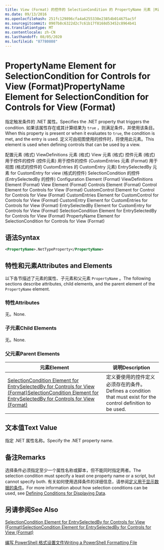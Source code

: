 ```yaml
---
title: View (Format) 的控件的 SelectionCondition 的 PropertyName 元素 |Microsoft Docs
ms.date: 09/13/2016
ms.openlocfilehash: 251fc129896cfa4a6255330e23854b014675ac5f
ms.sourcegitcommit: 0907b8c6322d2c7c61b17f8168d53452c8964b41
ms.translationtype: MT
ms.contentlocale: zh-CN
ms.lasthandoff: 08/05/2020
ms.locfileid: "87780808"
---
```

# <a name="propertyname-element-for-selectioncondition-for-controls-for-view-format"></a><span data-ttu-id="3892c-102">PropertyName Element for SelectionCondition for Controls for View (Format)</span><span class="sxs-lookup"><span data-stu-id="3892c-102">PropertyName Element for SelectionCondition for Controls for View (Format)</span></span>

<span data-ttu-id="3892c-103">指定触发条件的 .NET 属性。</span><span class="sxs-lookup"><span data-stu-id="3892c-103">Specifies the .NET property that triggers the condition.</span></span> <span data-ttu-id="3892c-104">如果该属性存在或其计算结果为 `true` ，则满足条件，并使用该条目。</span><span class="sxs-lookup"><span data-stu-id="3892c-104">When this property is present or when it evaluates to `true`, the condition is met, and the entry is used.</span></span> <span data-ttu-id="3892c-105">定义可由视图使用的控件时，将使用此元素。</span><span class="sxs-lookup"><span data-stu-id="3892c-105">This element is used when defining controls that can be used by a view.</span></span>

<span data-ttu-id="3892c-106">配置元素 (格式) ViewDefinitions 元素 (格式) View 元素 (格式) 控件元素 (格式) 用于控件的控件 (控件元素) 用于控件的控件 (CustomEntries 元素 (Format) 用于视图 (格式的控件的 CustomEntries 的 CustomEntry 元素) EntrySelectedBy 元素 for CustomEntry for view (格式的控件) SelectionCondition 的控件 (EntrySelectedBy 的控件) </span><span class="sxs-lookup"><span data-stu-id="3892c-106">Configuration Element (Format) ViewDefinitions Element (Format) View Element (Format) Controls Element (Format) Control Element for Controls for View (Format) CustomControl Element for Control for Controls for View (Format) CustomEntries Element for CustomControl for Controls for View (Format) CustomEntry Element for CustomEntries for Controls for View (Format) EntrySelectedBy Element for CustomEntry for Controls for View (Format) SelectionCondition Element for EntrySelectedBy for Controls for View (Format) PropertyName Element for SelectionCondition for Controls for View (Format)</span></span>

## <a name="syntax"></a><span data-ttu-id="3892c-107">语法</span><span class="sxs-lookup"><span data-stu-id="3892c-107">Syntax</span></span>

```xml
<PropertyName>.NetTypeProperty</PropertyName>
```

## <a name="attributes-and-elements"></a><span data-ttu-id="3892c-108">特性和元素</span><span class="sxs-lookup"><span data-stu-id="3892c-108">Attributes and Elements</span></span>

<span data-ttu-id="3892c-109">以下各节描述了元素的属性、子元素和父元素 `PropertyName` 。</span><span class="sxs-lookup"><span data-stu-id="3892c-109">The following sections describe attributes, child elements, and the parent element of the `PropertyName` element.</span></span>

### <a name="attributes"></a><span data-ttu-id="3892c-110">特性</span><span class="sxs-lookup"><span data-stu-id="3892c-110">Attributes</span></span>

<span data-ttu-id="3892c-111">无。</span><span class="sxs-lookup"><span data-stu-id="3892c-111">None.</span></span>

### <a name="child-elements"></a><span data-ttu-id="3892c-112">子元素</span><span class="sxs-lookup"><span data-stu-id="3892c-112">Child Elements</span></span>

<span data-ttu-id="3892c-113">无。</span><span class="sxs-lookup"><span data-stu-id="3892c-113">None.</span></span>

### <a name="parent-elements"></a><span data-ttu-id="3892c-114">父元素</span><span class="sxs-lookup"><span data-stu-id="3892c-114">Parent Elements</span></span>

|<span data-ttu-id="3892c-115">元素</span><span class="sxs-lookup"><span data-stu-id="3892c-115">Element</span></span>|<span data-ttu-id="3892c-116">说明</span><span class="sxs-lookup"><span data-stu-id="3892c-116">Description</span></span>|
|-------------|-----------------|
|[<span data-ttu-id="3892c-117">SelectionCondition Element for EntrySelectedBy for Controls for View (Format)</span><span class="sxs-lookup"><span data-stu-id="3892c-117">SelectionCondition Element for EntrySelectedBy for Controls for View (Format)</span></span>](./selectioncondition-element-for-entryselectedby-for-controls-for-view-format.md)|<span data-ttu-id="3892c-118">定义要使用的控件定义必须存在的条件。</span><span class="sxs-lookup"><span data-stu-id="3892c-118">Defines a condition that must exist for the control definition to be used.</span></span>|

## <a name="text-value"></a><span data-ttu-id="3892c-119">文本值</span><span class="sxs-lookup"><span data-stu-id="3892c-119">Text Value</span></span>

<span data-ttu-id="3892c-120">指定 .NET 属性名称。</span><span class="sxs-lookup"><span data-stu-id="3892c-120">Specify the .NET property name.</span></span>

## <a name="remarks"></a><span data-ttu-id="3892c-121">备注</span><span class="sxs-lookup"><span data-stu-id="3892c-121">Remarks</span></span>

<span data-ttu-id="3892c-122">选择条件必须指定至少一个属性名称或脚本，但不能同时指定两者。</span><span class="sxs-lookup"><span data-stu-id="3892c-122">The selection condition must specify a least one property name or a script, but cannot specify both.</span></span> <span data-ttu-id="3892c-123">有关如何使用选择条件的详细信息，请参阅[定义用于显示数据的条件](./defining-conditions-for-displaying-data.md)。</span><span class="sxs-lookup"><span data-stu-id="3892c-123">For more information about how selection conditions can be used, see [Defining Conditions for Displaying Data](./defining-conditions-for-displaying-data.md).</span></span>

## <a name="see-also"></a><span data-ttu-id="3892c-124">另请参阅</span><span class="sxs-lookup"><span data-stu-id="3892c-124">See Also</span></span>

[<span data-ttu-id="3892c-125">SelectionCondition Element for EntrySelectedBy for Controls for View (Format)</span><span class="sxs-lookup"><span data-stu-id="3892c-125">SelectionCondition Element for EntrySelectedBy for Controls for View (Format)</span></span>](./selectioncondition-element-for-entryselectedby-for-controls-for-view-format.md)

[<span data-ttu-id="3892c-126">编写 PowerShell 格式设置文件</span><span class="sxs-lookup"><span data-stu-id="3892c-126">Writing a PowerShell Formatting File</span></span>](./writing-a-powershell-formatting-file.md)
